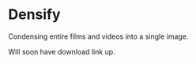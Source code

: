 # Densify
Condensing entire films and videos into a single image.

Will soon have download link up.
